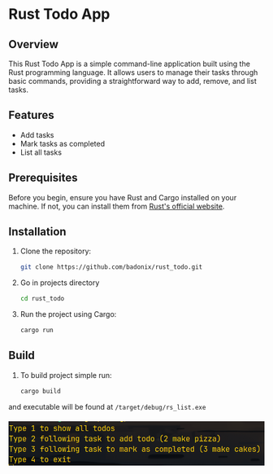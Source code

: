 # Rust Todo App

## Overview

This Rust Todo App is a simple command-line application built using the Rust programming language. It allows users to manage their tasks through basic commands, providing a straightforward way to add, remove, and list tasks.

## Features

- Add tasks
- Mark tasks as completed
- List all tasks

## Prerequisites

Before you begin, ensure you have Rust and Cargo installed on your machine. If not, you can install them from [Rust's official website](https://www.rust-lang.org/).

## Installation

1. Clone the repository:

   ```sh
   git clone https://github.com/badonix/rust_todo.git
   ```

2. Go in projects directory
   ```sh
   cd rust_todo
   ```

3. Run the project using Cargo:

    ```sh
    cargo run
    ```

## Build

1. To build project simple run:

    ```sh
    cargo build
    ```
and executable will be found at `/target/debug/rs_list.exe`
<img src="todo.png" style="position:relative; margin-top:20px;"/>
